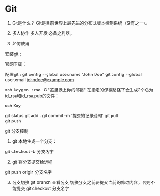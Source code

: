 # Git
1. Git是什么？
Git是目前世界上最先进的分布式版本控制系统（没有之一）。
2. 多人协作 多人开发 必备之利器。

3. 如何使用

安装git ;

 官网下载：

配置git :
git config --global user.name "John Doe"
git config --global user.email johndoe@example.com

ssh-keygen -t rsa -C "这里换上你的邮箱"
在指定的保存路径下会生成2个名为id_rsa和id_rsa.pub的文件：

ssh Key



git status
git add . 
git commit -m '提交的记录语句'
git pull  
git push



git 分支控制

1. git 本地生成一个分支： 

 git checkout -b 分支名字

2. git 将分支提交给远程

git push origin 分支名字

3. 分支切换 
git branch 查看分支
 切换分支之前要提交当前的修改内容，否则不能提交
git checkout 分支名字